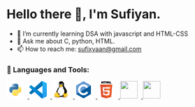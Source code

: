  # Hello there 👋, I'm Sufiyan.

- 🌱 I’m currently learning DSA with javascript and HTML-CSS 
- 💬 Ask me about C, python, HTML. 
- 📫 How to reach me: sufixyaan@gmail.com

### 🧰 Languages and Tools:

<a href="https://www.python.org/" target="_blank">
 <img  style="height: 40px;
            width: 40px; margin-right: 8px;" 
            src="https://raw.githubusercontent.com/github/explore/80688e429a7d4ef2fca1e82350fe8e3517d3494d/topics/python/python.png">
</a>
<a href="https://code.visualstudio.com/" target="_blank">
 <img style="height: 40px;
            width: 40px; margin-right: 8px;"  
            src="https://raw.githubusercontent.com/github/explore/80688e429a7d4ef2fca1e82350fe8e3517d3494d/topics/visual-studio-code/visual-studio-code.png">
</a>
<a href="https://www.linux.org/" target="_blank">
 <img style="height: 40px;
            width: 40px; margin-right: 8px;" 
            src="https://raw.githubusercontent.com/devicons/devicon/master/icons/linux/linux-original.svg">
</a>
<a href="https://www.cprogramming.com/" target="_blank">
 <img style="height: 40px;
            width: 40px; margin-right: 8px;" 
            src="https://raw.githubusercontent.com/devicons/devicon/master/icons/c/c-original.svg">
</a>
<a href="https://www.w3.org/html/" target="_blank">
 <img style="height: 40px;
            width: 40px; margin-right: 8px;" 
            src="https://raw.githubusercontent.com/devicons/devicon/master/icons/html5/html5-original-wordmark.svg">
</a>
<a href="https://pop.system76.com/" target="_blank">
<img style="height: 40px;
            width: 40px; margin-right: 8px;" 
            src="https://upload.wikimedia.org/wikipedia/commons/1/1b/Pop_OS-logo.png">
</a>
<a href="https://www.w3schools.com/css/" target="_blank">
 <img style="height: 40px;
            width: 40px; margin-right: 8px;" 
            src="https://upload.wikimedia.org/wikipedia/commons/d/d5/CSS3_logo_and_wordmark.svg">
</a>
